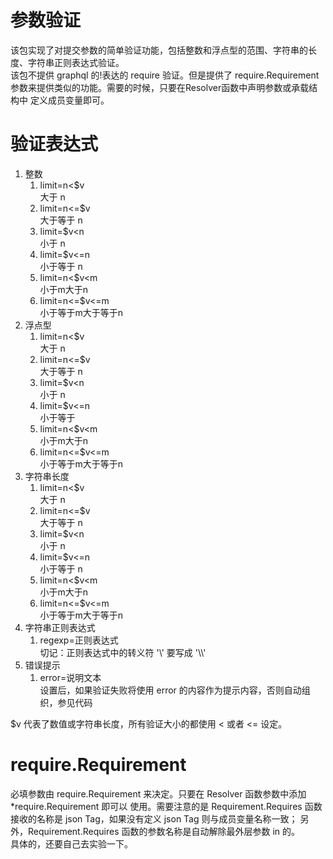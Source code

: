 # 参数验证
该包实现了对提交参数的简单验证功能，包括整数和浮点型的范围、字符串的长度、字符串正则表达式验证。<br>
该包不提供 graphql 的!表达的 require 验证。但是提供了 require.Requirement 参数来提供类似的功能。需要的时候，只要在Resolver函数中声明参数或承载结构中
定义成员变量即可。
# 验证表达式
<ol>
    <li>整数
        <ol>
            <li>limit=n&lt;$v<br>大于 n </li>
            <li>limit=n&lt;=$v<br>大于等于 n </li>
            <li>limit=$v&lt;n <br>小于 n </li>
            <li>limit=$v&lt;=n <br>小于等于 n</li>
            <li>limit=n&lt;$v&lt;m<br>小于m大于n </li>
            <li>limit=n&lt;=$v&lt;=m<br>小于等于m大于等于n </li>
        </ol>
    </li>
    <li>浮点型
        <ol>
            <li>limit=n&lt;$v<br>大于 n</li>
            <li>limit=n&lt;=$v<br>大于等于 n </li>
            <li>limit=$v&lt;n<br>小于 n </li>
            <li>limit=$v&lt;=n <br>小于等于 </li>
            <li>limit=n&lt;$v&lt;m<br>小于m大于n </li>
            <li>limit=n&lt;=$v&lt;=m<br>小于等于m大于等于n </li>
        </ol>
    </li>
    <li>字符串长度
        <ol>
            <li>limit=n&lt;$v<br>大于 n </li>
            <li>limit=n&lt;=$v<br>大于等于 n</li>
            <li>limit=$v&lt;n<br>小于 n</li>
            <li>limit=$v&lt;=n<br>小于等于 n</li>
            <li>limit=n&lt;$v&lt;m<br>小于m大于n</li>
            <li>limit=n&lt;=$v&lt;=m<br>小于等于m大于等于n</li>
        </ol>
    </li>
    <li>字符串正则表达式
        <ol>
            <li>regexp=正则表达式<br>
            切记：正则表达式中的转义符 '\' 要写成 '\\'</li>
        </ol>
    </li>
    <li> 错误提示
        <ol>
            <li>error=说明文本<br>
            设置后，如果验证失败将使用 error 的内容作为提示内容，否则自动组织，参见代码</li>
        </ol>
    </li>
</ol>

$v 代表了数值或字符串长度，所有验证大小的都使用 < 或者 <= 设定。

# require.Requirement
必填参数由 require.Requirement 来决定。只要在 Resolver 函数参数中添加 *require.Requirement 即可以
使用。需要注意的是 Requirement.Requires 函数接收的名称是 json Tag，如果没有定义 json Tag 则与成员变量名称一致；
另外，Requirement.Requires 函数的参数名称是自动解除最外层参数 in 的。<br>
具体的，还要自己去实验一下。